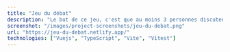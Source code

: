 ```yaml
---
title: "Jeu du débat"
description: "Le but de ce jeu, c'est que au moins 3 personnes discutent autour d'un sujet... Mais une des personnes dans le groupe n'est pas au courant du sujet ! Le but est de deviner qui ne sait pas de quoi on parle, ou de quoi tout le monde parle."
screenshot: "/images/project-screenshots/jeu-du-debat.png"
url: "https://jeu-du-debat.netlify.app/"
technologies: ["Vuejs", "TypeScript", "Vite", "Vitest"]
---
```

